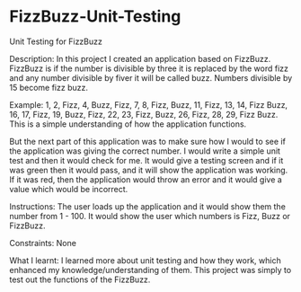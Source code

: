# FizzBuzz-Unit-Testing
Unit Testing for FizzBuzz

Description: In this project I created an application based on FizzBuzz. FizzBuzz is if the number is divisible by three it is replaced by the word fizz and any number divisible by fiver it will be called buzz. Numbers divisible by 15 become fizz buzz.

Example: 1, 2, Fizz, 4, Buzz, Fizz, 7, 8, Fizz, Buzz, 11, Fizz, 13, 14, Fizz Buzz, 16, 17, Fizz, 19, Buzz, Fizz, 22, 23, Fizz, Buzz, 26, Fizz, 28, 29, Fizz Buzz. This is a simple understanding of how the application functions. 

But the next part of this application was to make sure how I would to see if the application was giving the correct number. I would write a simple unit test and then it would check for me. It would give a testing screen and if it was green then it would pass, and it will show the application was working. If it was red, then the application would throw an error and it would give a value which would be incorrect.

Instructions: The user loads up the application and it would show them the number from 1 - 100. It would show the user which numbers is Fizz, Buzz or FizzBuzz. 

Constraints: None

What I learnt: I learned more about unit testing and how they work, which enhanced my knowledge/understanding of them. This project was simply to test out the functions of the FizzBuzz.
